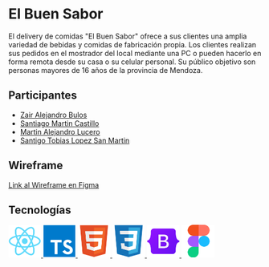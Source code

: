 # El Buen Sabor

El delivery de comidas "El Buen Sabor" ofrece a sus clientes una amplia variedad de bebidas y comidas de fabricación propia. 
Los clientes realizan sus pedidos en el mostrador del local mediante una PC o pueden hacerlo en forma remota desde su casa o su celular personal.
Su público objetivo son personas mayores de 16 años de la provincia de Mendoza. 

## Participantes

* [Zair Alejandro Bulos](https://github.com/ZairAlejandroBulos)
* [Santiago Martin Castillo](https://github.com/SantyCastillo)
* [Martin Alejandro Lucero](https://github.com/martinlucero13)
* [Santigo Tobias Lopez San Martin](https://github.com/SantiagoLopezK2)

## Wireframe

[Link al Wireframe en Figma](https://www.figma.com/file/6gBnQOcOlFE3g8Oi4NUAZA/Wireframe?node-id=0%3A1&t=Skhf7fbHs0hmd38j-1)

## Tecnologías

<p style="text-align: left;"> 
  <a href="https://es.reactjs.org/" target="_blank"> 
    <img src="https://github.com/devicons/devicon/blob/master/icons/react/react-original.svg" alt="react" width="65" height="65" />
  </a>
  <a href="https://www.typescriptlang.org/" target="_blank">
    <img src="https://github.com/devicons/devicon/blob/master/icons/typescript/typescript-original.svg" alt="typescript" width="65" height="65" />
  </a>
  <a href="https://developer.mozilla.org/es/docs/Web/HTML" target="_blank">
    <img src="https://github.com/devicons/devicon/blob/master/icons/html5/html5-original.svg" alt="html5" width="65" height="65" />
  </a>
  <a href="https://developer.mozilla.org/es/docs/Web/CSS" target="_blank">
    <img src="https://github.com/devicons/devicon/blob/master/icons/css3/css3-original.svg" alt="css3" width="65" height="65" />
  </a>
  <a href="https://getbootstrap.com/" target="_blank">
    <img src="https://github.com/devicons/devicon/blob/master/icons/bootstrap/bootstrap-original.svg" alt="bootstrap" width="65" height="65" />
  </a>
  <a href="https://www.figma.com/" target="_blank">
    <img src="https://github.com/devicons/devicon/blob/master/icons/figma/figma-original.svg" alt="figma" width="65" height="65" />
  </a>
</p>
